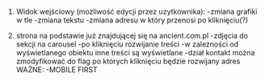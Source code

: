 1. Widok wejściowy (możliwość edycji przez uzytkownika):
	-zmiana grafiki w tle
	-zmiana tekstu
	-zmiana adresu w który przenosi po kliknięciu(?)

2. strona na podstawie już znajdującej się na ancient.com.pl
	-zdjęcia do sekcji na carousel
	-po kliknięciu rozwijanie treści
	-w zależności od wyświetlanego obiektu inne treści są wyświetlane
	-dział kontakt można zmodyfikować do flag po których kliknięciu będzie rozwijany adres
WAŻNE:
	-MOBILE FIRST

 